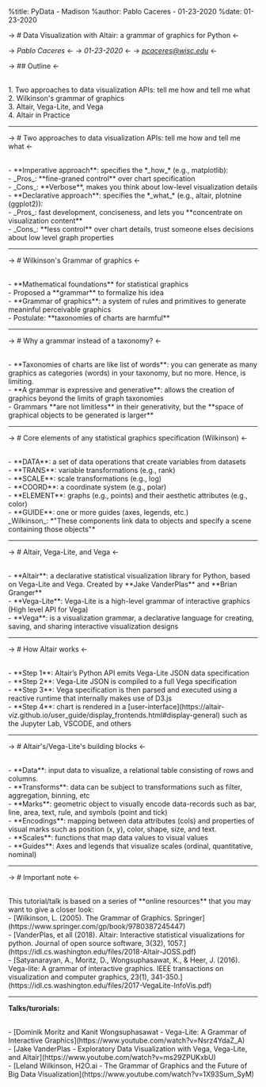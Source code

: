 %title: PyData - Madison
%author: Pablo Caceres - 01-23-2020
%date: 01-23-2020


-> # Data Visualization with Altair: a grammar of graphics for Python <-

-> *Pablo Caceres* <-
-> *01-23-2020* <-
-> *pcaceres@wisc.edu* <-


-> ## Outline <-

<br>
1. Two approaches to data visualization APIs: tell me how and tell me what

<br>
2. Wilkinson's grammar of graphics

<br>
3. Altair, Vega-Lite, and Vega

<br>
4. Altair in Practice

***

-> # Two approaches to data visualization APIs: tell me how and tell me what <-


<br>
- **Imperative approach**: specifies the *_how_* (e.g., matplotlib):

<br>
    - _Pros_: **fine-graned control** over chart specification

<br>
    - _Cons_: **Verbose**, makes you think about low-level visualization details

<br>
- **Declarative approach**: specifies the *_what_* (e.g., altair, plotnine (ggplot2)):

<br>
    - _Pros_: fast development, conciseness, and lets you **concentrate on visualization content**

<br>
    - _Cons_: **less control** over chart details, trust someone elses decisions about low level graph properties

***

-> # Wilkinson's Grammar of graphics <-


<br>
- **Mathematical foundations** for statistical graphics

<br>
- Proposed a **grammar** to formalize his idea

<br>
- **Grammar of graphics**: a system of rules and primitives to generate meaninful perceivable graphics

<br>
- Postulate: **taxonomies of charts are harmful**

***

-> # Why a grammar instead of a taxonomy? <-


<br>
- **Taxonomies of charts are like list of words**: you can generate as many graphics as categories (words) in your taxonomy, but no more. Hence, is limiting.

<br>
- **A grammar is expressive and generative**: allows the creation of graphics beyond the limits of graph taxonomies

<br>
- Grammars **are not limitless** in their generativity, but the **space of graphical objects to be generated is larger**

***

-> # Core elements of any statistical graphics specification (Wilkinson) <-


<br>
- **DATA**: a set of data operations that create variables from datasets

<br>
- **TRANS**: variable transformations (e.g., rank)

<br>
- **SCALE**: scale transformations (e.g., log)

<br>
- **COORD**: a coordinate system (e.g., polar)

<br>
- **ELEMENT**: graphs (e.g., points) and their aesthetic attributes (e.g., color)

<br>
- **GUIDE**: one or more guides (axes, legends, etc.)

<br>
_Wilkinson_: *"These components link data to objects and specify a scene containing those objects"*

***

-> # Altair, Vega-Lite, and Vega <-


<br>
- **Altair**: a declarative statistical visualization library for Python, based on Vega-Lite and Vega. Created by **Jake VanderPlas** and **Brian Granger**

<br>
- **Vega-Lite**: Vega-Lite is a high-level grammar of interactive graphics (High level API for Vega)

<br>
- **Vega**: is a visualization grammar, a declarative language for creating, saving, and sharing interactive visualization designs

***

-> # How Altair works <-


<br>
- **Step 1**: Altair’s Python API emits Vega-Lite JSON data specification 

<br>
- **Step 2**: Vega-Lite JSON is compiled to a full Vega specification

<br>
- **Step 3**: Vega specification is then parsed and executed using a reactive runtime that internally makes use of D3.js

<br>
- **Step 4**: chart is rendered in a [user-interface](https://altair-viz.github.io/user_guide/display_frontends.html#display-general) such as the Jupyter Lab, VSCODE, and others

***

-> # Altair's/Vega-Lite's building blocks <-

<br>
- **Data**: input data to visualize, a relational table consisting of rows and columns.

<br>
- **Transforms**: data can be subject to transformations such as filter, aggregation, binning, etc

<br>
- **Marks**:  geometric object to visually encode data-records such as bar, line, area, text, rule, and symbols (point and tick)

<br>
- **Encodings**: mapping between data attributes (cols) and properties of visual marks such as position (x, y), color, shape, size, and text.

<br>
- **Scales**: functions that map data values to visual values

<br>
- **Guides**: Axes and legends that visualize scales (ordinal, quantitative, nominal)

***

-> # Important note <-

<br>
This tutorial/talk is based on a series of **online resources** that you may want to give a closer look: 

<br>
- [Wilkinson, L. (2005). The Grammar of Graphics. Springer](https://www.springer.com/gp/book/9780387245447)

<br>
- [VanderPlas, et all (2018). Altair: Interactive statistical visualizations for python. Journal of open source software, 3(32), 1057.](https://idl.cs.washington.edu/files/2018-Altair-JOSS.pdf)

<br>
- [Satyanarayan, A., Moritz, D., Wongsuphasawat, K., & Heer, J. (2016). Vega-lite: A grammar of interactive graphics. IEEE transactions on visualization and computer graphics, 23(1), 341-350.](https://idl.cs.washington.edu/files/2017-VegaLite-InfoVis.pdf)


***

**Talks/turorials:**

<br>
- [Dominik Moritz and Kanit Wongsuphasawat - Vega-Lite: A Grammar of Interactive Graphics](https://www.youtube.com/watch?v=Nsrz4YdaZ_A)

<br>
- [Jake VanderPlas - Exploratory Data Visualization with Vega, Vega-Lite, and Altair](https://www.youtube.com/watch?v=ms29ZPUKxbU)

<br>
- [Leland Wilkinson, H2O.ai - The Grammar of Graphics and the Future of Big Data Visualization](https://www.youtube.com/watch?v=1X93Sum_SyM)
